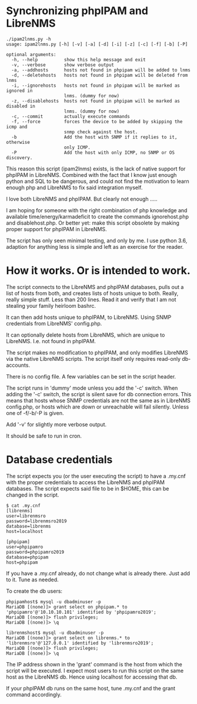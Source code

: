 # Synchronizing phpIPAM and LibreNMS

```
./ipam2lnms.py -h
usage: ipam2lnms.py [-h] [-v] [-a] [-d] [-i] [-z] [-c] [-f] [-b] [-P]

optional arguments:
  -h, --help          show this help message and exit
  -v, --verbose       show verbose output
  -a, --addhosts      hosts not found in phpipam will be added to lnms
  -d, --deletehosts   hosts not found in phpipam will be deleted from lnms
  -i, --ignorehosts   hosts not found in phpipam will be marked as ignored in
                      lnms. (dummy for now)
  -z, --disablehosts  hosts not found in phpipam will be marked as disabled in
                      lnms. (dummy for now)
  -c, --commit        actually execute commands
  -f, --force         forces the device to be added by skipping the icmp and
                      snmp check against the host.
  -b                  Add the host with SNMP if it replies to it, otherwise
                      only ICMP.
  -P                  Add the host with only ICMP, no SNMP or OS discovery.
```



This reason this script (ipam2lnms) exists, is the lack of native support for
phpIPAM in LibreNMS. Combined with the fact that I know just enough python and
SQL to be dangerous, and could not find the motivation to learn enough php and 
LibreNMS to fix said integration myself.

I love both LibreNMS and phpIPAM. But clearly not enough .....

I am hoping for someone with the right combination of php knowledge and 
available time/energy/karmadeficit to create the commands ignorehost.php 
and disablehost.php. Or better yet: make this script obsolete by making 
proper support for phpIPAM in LibreNMS.

The script has only seen minimal testing, and only by me. 
I use python 3.6, adaption for anything less is simple and left as an
exercise for the reader.


# How it works. Or is intended to work.

The script connects to the LibreNMS and phpIPAM databases, pulls out a 
list of hosts from both, and creates lists of hosts unique to both.
Really, really simple stuff. Less than 200 lines. Read it and verify that 
I am not stealing your family heirloom bashrc.

It can then add hosts unique to phpIPAM, to LibreNMS. Using SNMP credentials from
LibreNMS' config.php. 

It can optionally delete hosts from LibreNMS, which are unique to LibreNMS.
I.e. not found in phpIPAM. 

The script makes no modification to phpIPAM, and only modifies LibreNMS via
the native LibreNMS scripts. The script itself only requires read-only 
db-accounts.

There is no config file. A few variables can be set in the script header.

The script runs in 'dummy' mode unless you add the '-c' switch.
When adding the '-c' switch, the script is silent save for db connection
errors. This means that hosts whose SNMP credentials are not the same
as in LibreNMS config.php, or hosts which are down or unreachable will
fail silently. Unless one of -f/-b/-P is given.

Add '-v' for slightly more verbose output.

It should be safe to run in cron.


# Database credentials

The script expects you (or the user executing the script) to have a .my.cnf 
with the proper credentials to access the LibreNMS and phpIPAM databases.
The script expects said file to be in $HOME, this can be changed in the script.

```
$ cat .my.cnf
[librenms]
user=librenmsro
password=librenmsro2019
database=librenms
host=localhost

[phpipam]
user=phpipamro
password=phpipamro2019
database=phpipam
host=phpipam
```

If you have a .my.cnf already, do not change what is already there. 
Just add to it. Tune as needed.


To create the db users:
```
phpipamhost$ mysql -u dbadminuser -p
MariaDB [(none)]> grant select on phpipam.* to 'phpipamro'@'10.10.10.101' identified by 'phpipamro2019';
MariaDB [(none)]> flush privileges;
MariaDB [(none)]> \q

librenmshost$ mysql -u dbadminuser -p
MariaDB [(none)]> grant select on librenms.* to 'librenmsro'@'127.0.0.1' identified by 'librenmsro2019';
MariaDB [(none)]> flush privileges;
MariaDB [(none)]> \q
```

The IP address shown in the 'grant' command is the host from which the script
will be executed. I expect most users to run this script on the same host as 
the LibreNMS db. Hence using localhost for accessing that db.

If your phpIPAM db runs on the same host, tune .my.cnf and the grant command
accordingly.






